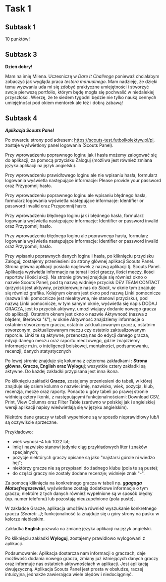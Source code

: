 # Task 1
## Subtask 1
10 punktów!
## Subtask 3
**Dzień dobry!** 


Mam na imię Milena. Uczesniczę w *Dare It Challenge* ponieważ chciałabym zobaczyć jak wygląda praca *testera manualnego*. Mam nadzieję, że dzięki temu wyzwaniu uda mi się zdobyć praktyczne umiejętności i stworzyć swoje pierwszę portfolio, którym będę mogła się pochwalić w niedalekiej przyszłości. Wierzę, że te siedem tygodni będzie nie tylko nauką cennych umiejętności pod okiem mentorek ale też i dobrą zabawą!
## Subtask 4
***Aplikacja Scouts Panel***


Po otwarciu strony pod adresem: https://scouts-test.futbolkolektyw.pl/pl, zostaje wyświetlony panel logowania (Scouts Panel).


Przy wprowadzeniu poprawnego loginu jak i hasła możemy zalogować się do aplikacji, za pomocą przycisku Zaloguj (możliwa jest również zmiana języka aplikacji na język angielski). 


Przy wprowadzeniu prawidłowego loginu ale nie wpisaniu hasła, formularz logowania wyświetla następujące informacje: Please provide your password oraz Przypomnij hasło. 


Przy wprowadzeniu poprawnego loginu ale wpisaniu błędnego hasła, formularz logowania wyświetla następujące informacje: Identifier or password invalid oraz Przypomnij hasło. 


Przy wprowadzeniu błędnego loginu jak i błędnego hasła, formularz logowania wyświetla następujące informacje: Identifier or password invalid oraz Przypomnij hasło. 


Przy wprowadzeniu błędnego loginu ale poprawnego hasła, formularz logowania wyświetla następujące informacje: Identifier or password invalid oraz Przypomnij hasło. 


Przy wpisaniu poprawnych danych loginu i hasła, po kliknięciu przycisku Zaloguj, zostajemy przeniesieni do strony głównej aplikacji Scouts Panel. 
Strona główna aplikacji posiada nagłówek z nazwą aplikacji tj. Scouts Panel. Aplikacja wyświetla informacje na temat ilości graczy, ilości meczy, ilości raportów i ilości akcji. Na stronie głównej znajduje się również okno o nazwie Scouts Panel, pod tą nazwą widnieje przycisk DEV TEAM CONTACT (przycisk jest aktywny, przekierowuje nas do *Slack*, w oknie tym znajduje się również grafika. Kolejnym oknem jest okno pod nazwą Linki pomocnicze (nazwa linki pomocnicze jest nieaktywna, nie stanowi przycisku), pod nazwą Linki pomocnicze, w tym samym oknie, wyświetla się napis DODAJ GRACZA, jest to przycisk aktywny, umożliwiający dodanie nowego gracza do aplikacji. Ostatnim oknem jest okno o nazwie Aktywnosć (nazwa z błędem, literówka "ś"); w oknie Aktywnosć znajdziemy informacje o ostatnim stworzonym graczu, ostatnio zaktualizowanym graczu, ostatnim stworzonym, zaktualizowanym meczu czy ostatnio zaktualizowanym raporcie. Linki te są aktywne, przenoszą nas do edycji danego gracza, edycji danego meczu oraz raportu meczowego, gdzie znajdziemy informacje m.in. o inteligencji boiskowej, mentalności, podsumowaniu, recenzji, danych statystycznych


Po lewej stronie znajduje się kolumna z czterema zakładkami : **Strona główna, Gracze, English oraz Wyloguj**; wszystkie cztery zakładki są aktywne. Do każdej zakładki przypisana jest inna ikona. 


Po kliknięciu zakładki **Gracze**, zostajemy przeniesieni do tabeli, w której znajduje się osiem kolumn o nazwie: imię, nazwisko, wiek, pozycja, klub, recenzja, mecze oraz raporty. Ponadto u góry tabeli po prawej stronie widnieją cztery ikonki, z następującymi funkcjonalnościami: Download CSV, Print, View Columns oraz Filter Table (zarówno w polskiej jak i angielskiej wersji aplikacji napisy wieświetlają się w języku angielskim). 


Niektóre dane graczy w tabeli wypełnione są w sposób nieprawidłowy lub/i są oczywiście sprzeczne.


Przykładowo:
* wiek wynosi -4 lub 1022 lat;
* imię i nazwisko stanowi jedynie ciąg przykładowych liter i znaków specjalnych;
* pozycje niektórych graczy opisane są jako "najstarsi górole ni wiedzo hej";
* niektórzy gracze nie są przypisani do żadnego klubu (pola te są puste);
* do części graczy nie zostały dodane recenzje; widnieje znak "-".


Za pomocą kliknięcia na konkretnego gracza w tabeli np. ***ggagaga Matuefregszewski***, wyświetlane zostają dodatkowe informacje o tym graczu; niektóre z tych danych również wypełnione są w sposób błędny (np. numer telefonu) lub pozostają nieuzupełnione (pola puste).


W zakładce Gracze, aplikacja umożliwia również wyszukanie konkretnego gracza *(Search...)*; funkcjonalność ta znajduje się u góry strony na pasku w kolorze niebieskim. 


Zakładka **English** pozwala na zmianę języka aplikacji na język angielski. 


Po kliknięciu zakładki **Wyloguj**, zostajemy prawidłowo wylogowani z aplikacji. 




Podsumowanie:
Aplikacja dostarcza nam informacji o graczach, daje możliwość dodania nowego gracza, zmiany już istniejących danych graczy oraz informuje nas ostatnich aktywnościach w aplikacji. Jest aplikacją dwujęzyczną. Aplikacja Scouts Panel jest prosta w obsłudze, raczej intuicyjna, jednakże zawierająca wiele błędów i niedociągnięć. 
